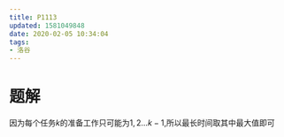 ```yaml
---
title: P1113
updated: 1581049848
date: 2020-02-05 10:34:04
tags:
- 洛谷
---
```


# 题解

因为每个任务$k$的准备工作只可能为$1,2...k-1$,所以最长时间取其中最大值即可
